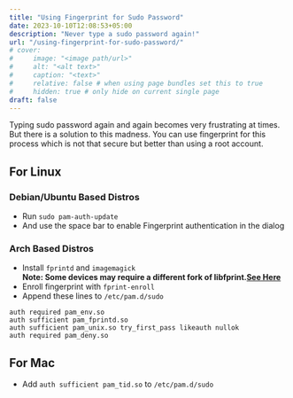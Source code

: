 ```yaml
---
title: "Using Fingerprint for Sudo Password"
date: 2023-10-10T12:08:53+05:00
description: "Never type a sudo password again!"
url: "/using-fingerprint-for-sudo-password/"
# cover:
#     image: "<image path/url>"
#     alt: "<alt text>"
#     caption: "<text>"
#     relative: false # when using page bundles set this to true
#     hidden: true # only hide on current single page
draft: false
---
```

Typing sudo password again and again becomes very frustrating at times. But there is a solution to this madness.
You can use fingerprint for this process which is not that secure but better than using a root account.
## For Linux
### Debian/Ubuntu Based Distros
- Run `sudo pam-auth-update`
- And use the space bar to enable Fingerprint authentication in the dialog
### Arch Based Distros
- Install `fprintd` and `imagemagick`   
**Note: Some devices may require a different fork of libfprint.[See Here](https://wiki.archlinux.org/title/fprint#Installation)**
- Enroll fingerprint with `fprint-enroll`
- Append these lines to `/etc/pam.d/sudo`
```
auth required pam_env.so
auth sufficient pam_fprintd.so
auth sufficient pam_unix.so try_first_pass likeauth nullok
auth required pam_deny.so
```

## For Mac
- Add `auth sufficient pam_tid.so` to `/etc/pam.d/sudo`

